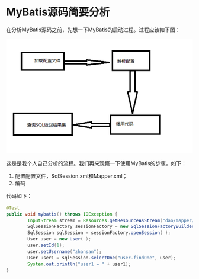 #		MyBatis源码简要分析

在分析MyBatis源码之前，先想一下MyBatis的启动过程。过程应该如下图：

![自己所想流程图](./assets/Mybatis流程图1.png)

这是是我个人自己分析的流程。我们再来观察一下使用MyBatis的步骤，如下：

1. 配置配置文件，SqlSession.xml和Mapper.xml；
2. 编码

代码如下：

```java
@Test
public void mybatis() throws IOException {
        InputStream stream = Resources.getResourceAsStream("dao/mapper/SqlSessionConfig.xml");
        SqlSessionFactory sessionFactory = new SqlSessionFactoryBuilder( ).build(stream);
        SqlSession sqlSession = sessionFactory.openSession( );
        User user = new User( );
        user.setId(1);
        user.setUsername("zhansan");
        User user1 = sqlSession.selectOne("user.findOne", user);
        System.out.println("user1 = " + user1);
}
```

